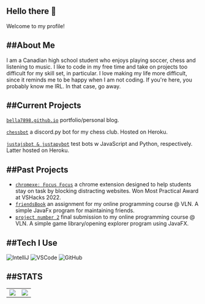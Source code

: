 Hello there 👋
---
Welcome to my profile! 

##About Me
---
I am a Canadian high school student who enjoys playing soccer, chess and listening to music. I like to code in my free time and take on projects too difficult for my skill set, in particular. I love making my life more difficult, since it reminds me to be happy when I am not coding. If you're here, you probably know me IRL. In that case, go away. 

##Current Projects
---
[`bella7898.github.io`](https://github.com/bella7898/bella7898.github.io) portfolio/personal blog.

[`chessbot`](https://github.com/bella7898/chessbot) a discord.py bot for my chess club. Hosted on Heroku.

[`justajsbot & justapybot`]() test bots w JavaScript and Python, respectively. Latter hosted on Heroku.

##Past Projects
---
- [`chromexe: Focus Focus`](https://github.com/bella7898/chromexe) a chrome extension designed to help students stay on task by blocking distracting websites. Won Most Practical Award at VSHacks 2022.
- [`friendsBook`](https://github.com/bella7898/bella-programming11-hand-in/tree/main/FriendsBookPart2) an assignment for my online programming course @ VLN. A simple JavaFx program for maintaining friends.
- [`project number 2`](https://github.com/bella7898/bella-programming11-hand-in/tree/main/FriendsBookPart2/src/main/java/com/example/friendsbookpart2) final submission to my online programming course @ VLN. A simple game library/opening explorer program using JavaFX.

##Tech I Use
---
![IntelliJ](https://img.shields.io/badge/IntelliJ-2021.3.1-red?style=for-the-badge&logo=IntelliJ%20IDEA)
![VSCode](https://img.shields.io/badge/VSCode-1.70-blue?style=for-the-badge&logo=visualstudiocode)
![GitHub](https://img.shields.io/static/v1?label=GitHub&message=bella7898&color=181717&style=for-the-badge&logo=github)

##STATS
---
<table>
  <tr>
    <td align="center" style="padding=0;width=50%;">
      <img align="center" style="padding=0;" src="https://github-readme-stats.vercel.app/api/?username=bella7898&show_icons=true&title_color=3498DB&text_color=909090&bg_color=00000000&hide_border=true&icon_color=206694&count_private=true" />
    </td>
    <td align="center" style="padding=0;width=50%;">
      <img align="center" style="padding=0;" src="https://github-readme-stats.vercel.app/api/top-langs/?username=bella7898&layout=compact&show_icons=true&title_color=3498DB&text_color=909090&bg_color=00000000&hide_border=true&icon_color=206694&langs_count=8&hide=c%2B%2B,c,makefile,freemarker,assembly,pawn,roff&count_private=true" />
    </td>
  </tr>
</table>
